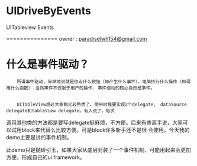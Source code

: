 UIDriveByEvents
===============

UITableview Events

===============
owner : paradiselwh154@gmail.com


什么是事件驱动？
===============

        所谓事件驱动，简单地说就是你点什么按钮（即产生什么事件），电脑执行什么操作（即调用什么函数）.当然事件不仅限于用户的操作. 事件驱动的核心自然是事件。


        UITableView想必大家都比较熟悉了。使用时候要实现2个delegate， dataSource delegate和tableView delegate。有人说了，每次
调用其他类的方法都是要写delegate挺麻烦，不方便。后来有些高手说，大家可以试用block来代替么比较方便。可是block许多新手还不是很
会使用。今天我的demo主要是讲的事件机制。


  此demo只是抛砖引玉，如果大家从底层封装了一个事件机制，可能用起来会更加方便，形成自己的ui framework。

